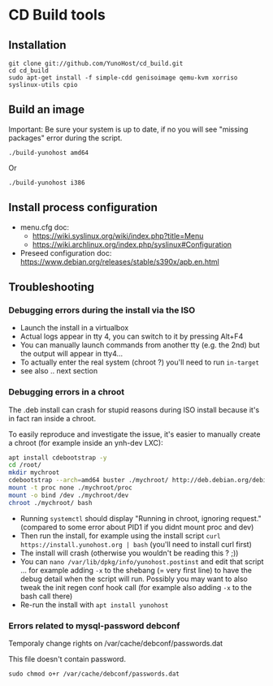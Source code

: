 CD Build tools
==============


Installation
------------
```
git clone git://github.com/YunoHost/cd_build.git
cd cd_build
sudo apt-get install -f simple-cdd genisoimage qemu-kvm xorriso syslinux-utils cpio
```

Build an image
---------------
Important: Be sure your system is up to date, if no you will see "missing packages" error during the script.
```
./build-yunohost amd64
```

Or

```
./build-yunohost i386
```

Install process configuration
-----------------------------

- menu.cfg doc:
    - https://wiki.syslinux.org/wiki/index.php?title=Menu
    - https://wiki.archlinux.org/index.php/syslinux#Configuration
- Preseed configuration doc: https://www.debian.org/releases/stable/s390x/apb.en.html


Troubleshooting
---------------

### Debugging errors during the install via the ISO

- Launch the install in a virtualbox
- Actual logs appear in tty 4, you can switch to it by pressing Alt+F4
- You can manually launch commands from another tty (e.g. the 2nd) but the output will appear in tty4...
- To actually enter the real system (chroot ?) you'll need to run `in-target`
- see also .. next section

### Debugging errors in a chroot 

The .deb install can crash for stupid reasons during ISO install because it's in fact ran inside a chroot.

To easily reproduce and investigate the issue, it's easier to manually create a chroot (for example inside an ynh-dev LXC):

```bash
apt install cdebootstrap -y
cd /root/
mkdir mychroot
cdebootstrap --arch=amd64 buster ./mychroot/ http://deb.debian.org/debian/
mount -t proc none ./mychroot/proc
mount -o bind /dev ./mychroot/dev
chroot ./mychroot/ bash
```

- Running `systemctl` should display "Running in chroot, ignoring request." (compared to some error about PID1 if you didnt mount proc and dev)
- Then run the install, for example using the install script `curl https://install.yunohost.org | bash` (you'll need to install curl first)
- The install will crash (otherwise you wouldn't be reading this ? ;))
- You can `nano /var/lib/dpkg/info/yunohost.postinst` and edit that script ... for example adding `-x` to the shebang (= very first line) to have the debug detail when the script will run. Possibly you may want to also tweak the init regen conf hook call (for example also adding `-x`  to the bash call there)
- Re-run the install with `apt install yunohost`

### Errors related to mysql-password debconf

Temporaly change rights on /var/cache/debconf/passwords.dat

This file doesn't contain password.

```
sudo chmod o+r /var/cache/debconf/passwords.dat
```
